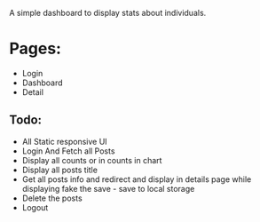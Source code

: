 A simple dashboard to display stats about individuals.

# Pages:

- Login
- Dashboard
- Detail

## Todo:

- All Static responsive UI
- Login And Fetch all Posts
- Display all counts or in counts in chart
- Display all posts title
- Get all posts info and redirect and display in details page
  while displaying fake the save - save to local storage
- Delete the posts
- Logout
